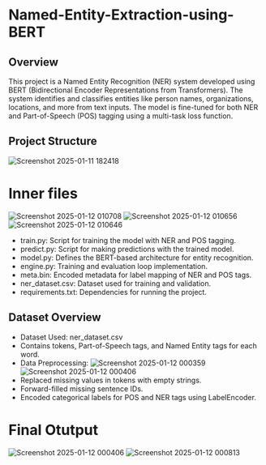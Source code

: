 # Named-Entity-Extraction-using-BERT

## Overview
This project is a Named Entity Recognition (NER) system developed using BERT (Bidirectional Encoder Representations from Transformers). The system identifies and classifies entities like person names, organizations, locations, and more from text inputs. The model is fine-tuned for both NER and Part-of-Speech (POS) tagging using a multi-task loss function.
## Project Structure
![Screenshot 2025-01-11 182418](https://github.com/user-attachments/assets/ec0e70e2-e60f-444b-90dc-448c59296cef)
# Inner files
![Screenshot 2025-01-12 010708](https://github.com/user-attachments/assets/b37889ef-8813-4b72-96e9-cceeca043f16)
![Screenshot 2025-01-12 010656](https://github.com/user-attachments/assets/15c93fe8-1fd8-42f8-b7ac-5e87176a77e3)
![Screenshot 2025-01-12 010646](https://github.com/user-attachments/assets/00c7cd84-fd20-486c-8a40-c3d68833e011)

* train.py: Script for training the model with NER and POS tagging.
* predict.py: Script for making predictions with the trained model.
* model.py: Defines the BERT-based architecture for entity recognition.
* engine.py: Training and evaluation loop implementation.
* meta.bin: Encoded metadata for label mapping of NER and POS tags.
* ner_dataset.csv: Dataset used for training and validation.
* requirements.txt: Dependencies for running the project.
## Dataset Overview
* Dataset Used: ner_dataset.csv
* Contains tokens, Part-of-Speech tags, and Named Entity tags for each word.
* Data Preprocessing:
 ![Screenshot 2025-01-12 000359](https://github.com/user-attachments/assets/e4e3179a-eb9c-4a3f-9f09-3f4cd31c738e)
![Screenshot 2025-01-12 000406](https://github.com/user-attachments/assets/8a8102cf-e55b-4cf2-bf84-fb360dbd0621)
* Replaced missing values in tokens with empty strings.
* Forward-filled missing sentence IDs.
* Encoded categorical labels for POS and NER tags using LabelEncoder.

# Final Otutput 
![Screenshot 2025-01-12 000406](https://github.com/user-attachments/assets/4ed94324-54ef-44e7-92dd-6ad3f248713f)
![Screenshot 2025-01-12 000813](https://github.com/user-attachments/assets/0352ac99-7702-4836-87d2-fd1020fa4f2b)
